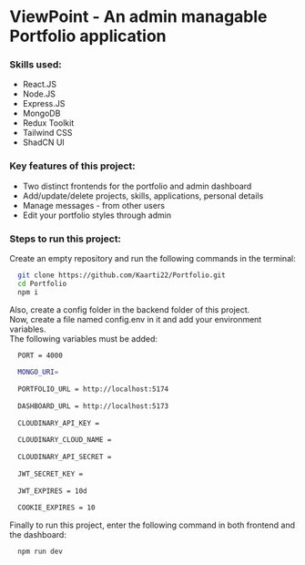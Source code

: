 <h1>ViewPoint - An admin managable Portfolio application</h1>
<h3>Skills used: </h3>
<ul>
  <li>React.JS</li>
  <li>Node.JS</li>
  <li>Express.JS</li>
  <li>MongoDB</li>
  <li>Redux Toolkit</li>
  <li>Tailwind CSS</li>
  <li>ShadCN UI</li>
</ul>
<h3>Key features of this project: </h3>
<ul>
  <li>Two distinct frontends for the portfolio and admin dashboard</li>
  <li>Add/update/delete projects, skills, applications, personal details</li>
  <li>Manage messages - from other users</li>
  <li>Edit your portfolio styles through admin</li>
</ul>
<h3>Steps to run this project: </h3>
<p>Create an empty repository and run the following commands in the terminal: </p>

```bash
  git clone https://github.com/Kaarti22/Portfolio.git
  cd Portfolio
  npm i
```
<p>Also, create a config folder in the backend folder of this project. <br/> Now, create a file named config.env in it and add your environment variables. <br/> The following variables must be added: </p>

```bash
  PORT = 4000
  
  MONGO_URI= 
  
  PORTFOLIO_URL = http://localhost:5174
  
  DASHBOARD_URL = http://localhost:5173
  
  CLOUDINARY_API_KEY = 
  
  CLOUDINARY_CLOUD_NAME = 
  
  CLOUDINARY_API_SECRET = 
  
  JWT_SECRET_KEY = 
  
  JWT_EXPIRES = 10d
  
  COOKIE_EXPIRES = 10


```

<p>Finally to run this project, enter the following command in both frontend and the dashboard: </p>

```bash
  npm run dev
```

